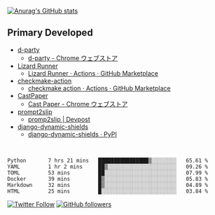   [![Anurag's GitHub stats](https://github-readme-stats.vercel.app/api?username=Uno-Takashi)](https://github.com/anuraghazra/github-readme-stats)

## Primary Developed

- [d-party](https://github.com/d-party)
  - [d-party - Chrome ウェブストア](https://chrome.google.com/webstore/detail/d-party/ibmlcfpijglpfbfgaleaeooebgdgcbpc)
- [Lizard Runner](https://github.com/Uno-Takashi/Lizard-Runner)
  - [Lizard Runner · Actions · GitHub Marketplace](https://github.com/marketplace/actions/lizard-runner)
- [checkmake-action](https://github.com/Uno-Takashi/checkmake-action)
  - [checkmake action · Actions · GitHub Marketplace](https://github.com/marketplace/actions/checkmake-action)
- [CastPaper](https://github.com/Uno-Takashi/CastPaper)
  - [Cast Paper - Chrome ウェブストア](https://chrome.google.com/webstore/detail/cast-paper/dkfpinocgkcocfagegdgjfinbbpkcpmd)  
- [prompt2slip](https://github.com/SecHack365-Fans/prompt2slip/blob/main/README.md)
  - [promp2slip | Devpost](https://devpost.com/software/promp2slip)  
- [django-dynamic-shields](https://github.com/Uno-Takashi/django-dynamic-shields)
  - [django-dynamic-shields · PyPI](https://pypi.org/project/django-dynamic-shields/)

<br/>

<!--START_SECTION:waka-->

```text
Python       7 hrs 21 mins   ████████████████▒░░░░░░░░   65.61 %
YAML         1 hr 2 mins     ██▒░░░░░░░░░░░░░░░░░░░░░░   09.26 %
TOML         53 mins         ██░░░░░░░░░░░░░░░░░░░░░░░   07.99 %
Docker       39 mins         █▒░░░░░░░░░░░░░░░░░░░░░░░   05.83 %
Markdown     32 mins         █▒░░░░░░░░░░░░░░░░░░░░░░░   04.89 %
HTML         25 mins         █░░░░░░░░░░░░░░░░░░░░░░░░   03.84 %
```

<!--END_SECTION:waka-->

[![Twitter Follow](https://img.shields.io/twitter/follow/U_Not_401?style=social)](https://twitter.com/U_Not_401)
[![GitHub followers](https://img.shields.io/github/followers/Uno-Takashi?style=social)](https://github.com/Uno-Takashi)
